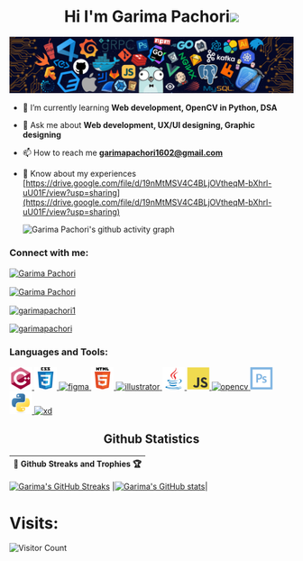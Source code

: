 <h1 align="center">Hi I'm Garima Pachori<img src="https://raw.githubusercontent.com/aemmadi/aemmadi/master/wave.gif" width="30px"></h1>
<p align="center">
  <img src="https://raw.githubusercontent.com/KevinPatel04/KevinPatel04/master/header.png">
 </p>

<p align="left">  </p>

- 🌱 I’m currently learning **Web development, OpenCV in Python, DSA**

- 💬 Ask me about **Web development, UX/UI designing, Graphic designing**

- 📫 How to reach me **garimapachori1602@gmail.com**

- 📄 Know about my experiences [https://drive.google.com/file/d/19nMtMSV4C4BLjOVtheqM-bXhrl-uU01F/view?usp=sharing](https://drive.google.com/file/d/19nMtMSV4C4BLjOVtheqM-bXhrl-uU01F/view?usp=sharing)


  ![Garima Pachori's github activity graph](https://activity-graph.herokuapp.com/graph?username=garima-pachori&theme=react-dark)
<h3 align="left">Connect with me:</h3>
<p align="left">
</a>
  <a href="https://www.linkedin.com/in/garima-pachori/" target="blank"
    ><img
      align="center"
      src="https://raw.githubusercontent.com/rahuldkjain/github-profile-readme-generator/master/src/images/icons/Social/linked-in-alt.svg"
      alt="Garima Pachori"
      height="30"
      width="40"
  /></a>
 
  <a href="https://www.instagram.com/garima_pachori/" target="blank"
    ><img
      align="center"
      src="https://cdn-icons-png.flaticon.com/512/174/174855.png"
      alt="Garima Pachori"
      height="40"
      width="40"></a>

  <a href="https://twitter.com/garimapachori1" target="blank">
  <img align="center" 
  src="https://raw.githubusercontent.com/rahuldkjain/github-profile-readme-generator/master/src/images/icons/Social/twitter.svg" 
  alt="garimapachori1" 
  height="30" 
  width="40" /></a>

  <a href="https://www.codechef.com/users/garimapachori" 
  target="blank">
  <img align="center" src="https://cdn.jsdelivr.net/npm/simple-icons@3.1.0/icons/codechef.svg" 
  alt="garimapachori" 
  height="30" 
  width="40" /></a>
 
</p>
</p>

<h3 align="left">Languages and Tools:</h3>
<p align="left"> <a href="https://www.w3schools.com/cpp/" target="_blank" rel="noreferrer"> <img src="https://raw.githubusercontent.com/devicons/devicon/master/icons/cplusplus/cplusplus-original.svg" alt="cplusplus" width="40" height="40"/> </a> <a href="https://www.w3schools.com/css/" target="_blank" rel="noreferrer"> <img src="https://raw.githubusercontent.com/devicons/devicon/master/icons/css3/css3-original-wordmark.svg" alt="css3" width="40" height="40"/> </a> <a href="https://www.figma.com/" target="_blank" rel="noreferrer"> <img src="https://www.vectorlogo.zone/logos/figma/figma-icon.svg" alt="figma" width="40" height="40"/> </a> <a href="https://www.w3.org/html/" target="_blank" rel="noreferrer"> <img src="https://raw.githubusercontent.com/devicons/devicon/master/icons/html5/html5-original-wordmark.svg" alt="html5" width="40" height="40"/> </a> <a href="https://www.adobe.com/in/products/illustrator.html" target="_blank" rel="noreferrer"> <img src="https://www.vectorlogo.zone/logos/adobe_illustrator/adobe_illustrator-icon.svg" alt="illustrator" width="40" height="40"/> </a> <a href="https://www.java.com" target="_blank" rel="noreferrer"> <img src="https://raw.githubusercontent.com/devicons/devicon/master/icons/java/java-original.svg" alt="java" width="40" height="40"/> </a> <a href="https://developer.mozilla.org/en-US/docs/Web/JavaScript" target="_blank" rel="noreferrer"> <img src="https://raw.githubusercontent.com/devicons/devicon/master/icons/javascript/javascript-original.svg" alt="javascript" width="40" height="40"/> </a> <a href="https://opencv.org/" target="_blank" rel="noreferrer"> <img src="https://www.vectorlogo.zone/logos/opencv/opencv-icon.svg" alt="opencv" width="40" height="40"/> </a> <a href="https://www.photoshop.com/en" target="_blank" rel="noreferrer"> <img src="https://raw.githubusercontent.com/devicons/devicon/master/icons/photoshop/photoshop-line.svg" alt="photoshop" width="40" height="40"/> </a> <a href="https://www.python.org" target="_blank" rel="noreferrer"> <img src="https://raw.githubusercontent.com/devicons/devicon/master/icons/python/python-original.svg" alt="python" width="40" height="40"/> </a> <a href="https://www.adobe.com/products/xd.html" target="_blank" rel="noreferrer"> <img src="https://cdn.worldvectorlogo.com/logos/adobe-xd.svg" alt="xd" width="40" height="40"/> </a> </p>


<h2 align="center">Github Statistics </h2>

|🎯 Github Streaks and Trophies 🏆|
|----------------------------------|
[![Garima's GitHub Streaks](https://github-readme-streak-stats.herokuapp.com/?user=garima-pachori&theme=midnight-purple&hide_border=true)](https://github.com/garima-pachori)
|[![Garima's GitHub stats](https://github-readme-stats.vercel.app/api?username=garima-pachori&show_icons=true&theme=midnight-purple&hide_title=true)](https://github.com/garima-pachori)|
</p>
<h1 >Visits: </h1> 

![Visitor Count](https://profile-counter.glitch.me/garima-pachori/count.svg)
